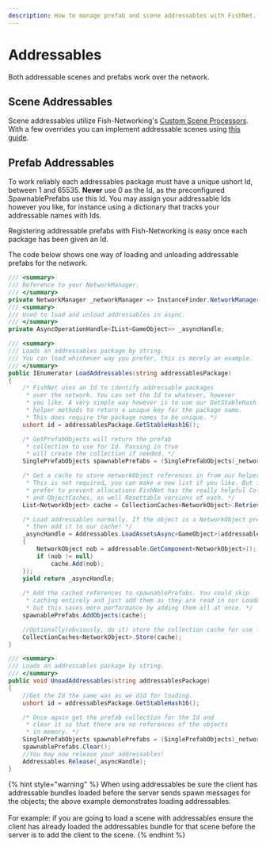 ```yaml
---
description: How to manage prefab and scene addressables with FishNet.
---
```


# Addressables

Both addressable scenes and prefabs work over the network.

## Scene Addressables

Scene addressables utilize Fish-Networking's [Custom Scene Processors](scene-management/custom-scene-processors/). With a few overrides you can implement addressable scenes using [this guide](scene-management/custom-scene-processors/addressables.md).

## Prefab Addressables

To work reliably each addressables package must have a unique ushort Id, between 1 and 65535. **Never** use 0 as the Id, as the preconfigured SpawnablePrefabs use this Id. You may assign your addressable Ids however you like, for instance using a dictionary that tracks your addressable names with Ids.

Registering addressable prefabs with Fish-Networking is easy once each package has been given an Id.

The code below shows one way of loading and unloading addressable prefabs for the network.

```csharp
/// <summary>
/// Reference to your NetworkManager.
/// </summary>
private NetworkManager _networkManager => InstanceFinder.NetworkManager;
/// <summary>
/// Used to load and unload addressables in async.
/// </summary>
private AsyncOperationHandle<IList<GameObject>> _asyncHandle;

/// <summary>
/// Loads an addressables package by string.
/// You can load whichever way you prefer, this is merely an example.
/// </summary>
public IEnumerator LoadAddressables(string addressablesPackage)
{
    /* FishNet uses an Id to identify addressable packages
     * over the network. You can set the Id to whatever, however
     * you like. A very simple way however is to use our GetStableHash
     * helper methods to return a unique key for the package name.
     * This does require the package names to be unique. */
    ushort id = addressablesPackage.GetStableHash16();

    /* GetPrefabObjects will return the prefab
     * collection to use for Id. Passing in true
     * will create the collection if needed. */
    SinglePrefabObjects spawnablePrefabs = (SinglePrefabObjects)_networkManager.GetPrefabObjects<SinglePrefabObjects>(id, true);

    /* Get a cache to store networkObject references in from our helper object pool.
     * This is not required, you can make a new list if you like. But if you
     * prefer to prevent allocations FishNet has the really helpful CollectionCaches
     * and ObjectCaches, as well Resettable versions of each. */
    List<NetworkObject> cache = CollectionCaches<NetworkObject>.RetrieveList();

    /* Load addressables normally. If the object is a NetworkObject prefab
     * then add it to our cache! */
    _asyncHandle = Addressables.LoadAssetsAsync<GameObject>(addressablesPackage, addressable =>
    {
        NetworkObject nob = addressable.GetComponent<NetworkObject>();
        if (nob != null)
            cache.Add(nob);
    });
    yield return _asyncHandle;
    
    /* Add the cached references to spawnablePrefabs. You could skip
     * caching entirely and just add them as they are read in our LoadAssetsAsync loop
     * but this saves more performance by adding them all at once. */
    spawnablePrefabs.AddObjects(cache);

    //Optionally(obviously, do it) store the collection cache for use later. We really don't like garbage!
    CollectionCaches<NetworkObject>.Store(cache);
}

/// <summary>
/// Loads an addressables package by string.
/// </summary>
public void UnoadAddressables(string addressablesPackage)
{
    //Get the Id the same was as we did for loading.
    ushort id = addressablesPackage.GetStableHash16();

    /* Once again get the prefab collection for the Id and
     * clear it so that there are no references of the objects
     * in memory. */
    SinglePrefabObjects spawnablePrefabs = (SinglePrefabObjects)_networkManager.GetPrefabObjects<SinglePrefabObjects>(id, true);
    spawnablePrefabs.Clear();
    //You may now release your addressables!
    Addressables.Release(_asyncHandle);
}
```

{% hint style="warning" %}
When using addressables be sure the client has addressable bundles loaded before the server sends spawn messages for the objects; the above example demonstrates loading addressables.\
\
For example: if you are going to load a scene with addressables ensure the client has already loaded the addressables bundle for that scene before the server is to add the client to the scene.
{% endhint %}
